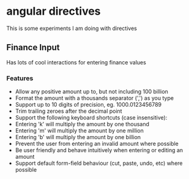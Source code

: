 # angular directives 

This is some experiments I am doing with directives

## Finance Input 

Has lots of cool interactions for entering finance values

### Features
* Allow any positive amount up to, but not including 100 billion
* Format the amount with a thousands separator (',') as you type
* Support up to 10 digits of precision, eg. 1000.0123456789
* Trim trailing zeroes after the decimal point
* Support the following keyboard shortcuts (case insensitive):
* Entering 'k' will multiply the amount by one thousand
* Entering 'm' will multiply the amount by one million
* Entering 'b' will multiply the amount by one billion
* Prevent the user from entering an invalid amount where possible
* Be user friendly and behave intuitively when entering or editing an amount
* Support default form-field behaviour (cut, paste, undo, etc) where possible